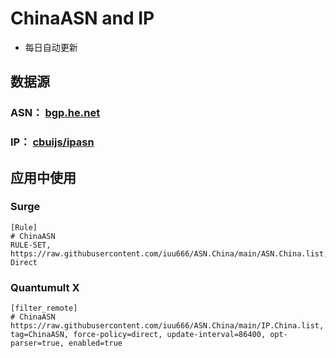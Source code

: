 # ChinaASN and IP
- 每日自动更新

  
## 数据源
### ASN： [bgp.he.net](https://bgp.he.net/country/CN)

### IP： [cbuijs/ipasn](https://github.com/cbuijs/ipasn)  


## 应用中使用
### Surge
```
[Rule]
# ChinaASN
RULE-SET, https://raw.githubusercontent.com/iuu666/ASN.China/main/ASN.China.list, Direct
```

### Quantumult X
```
[filter_remote]
# ChinaASN
https://raw.githubusercontent.com/iuu666/ASN.China/main/IP.China.list, tag=ChinaASN, force-policy=direct, update-interval=86400, opt-parser=true, enabled=true
```
